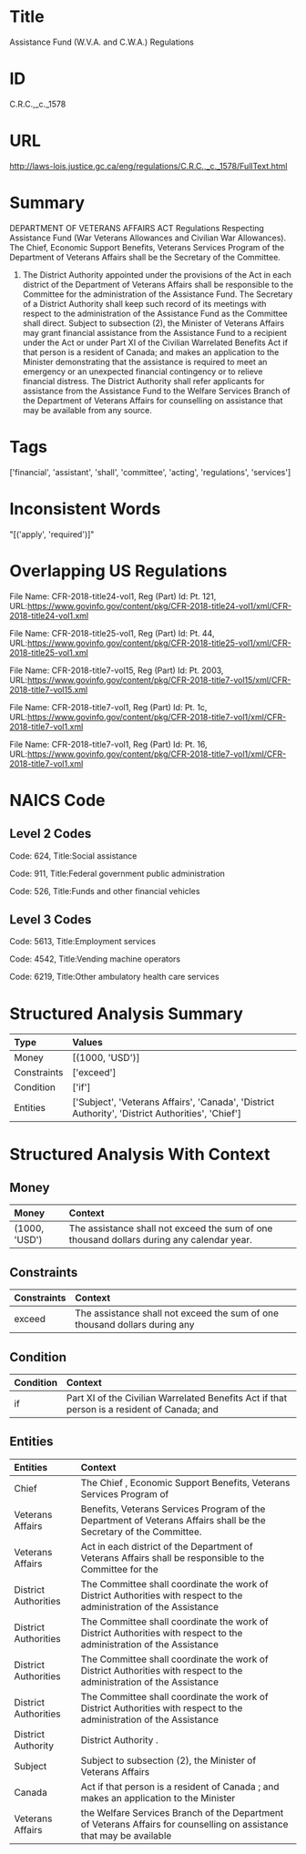 # Title
Assistance Fund (W.V.A. and C.W.A.) Regulations


# ID
C.R.C.,_c._1578

# URL
http://laws-lois.justice.gc.ca/eng/regulations/C.R.C.,_c._1578/FullText.html


# Summary
DEPARTMENT OF VETERANS AFFAIRS ACT Regulations Respecting Assistance Fund (War Veterans Allowances and Civilian War Allowances).
The Chief, Economic Support Benefits, Veterans Services Program of the Department of Veterans Affairs shall be the Secretary of the Committee.
1. The District Authority appointed under the provisions of the Act in each district of the Department of Veterans Affairs shall be responsible to the Committee for the administration of the Assistance Fund.
The Secretary of a District Authority shall keep such record of its meetings with respect to the administration of the Assistance Fund as the Committee shall direct.
Subject to subsection (2), the Minister of Veterans Affairs may grant financial assistance from the Assistance Fund to a recipient under the Act or under Part XI of the Civilian Warrelated  Benefits Act  if that person is a resident of Canada; and makes an application to the Minister demonstrating that the assistance is required to meet an emergency or an unexpected financial contingency or to relieve financial distress.
The District Authority shall refer applicants for assistance from the Assistance Fund to the Welfare Services Branch of the Department of Veterans Affairs for counselling on assistance that may be available from any source.


# Tags
['financial', 'assistant', 'shall', 'committee', 'acting', 'regulations', 'services']


# Inconsistent Words
"[('apply', 'required')]"


# Overlapping US Regulations
File Name: CFR-2018-title24-vol1, Reg (Part) Id: Pt. 121, URL:https://www.govinfo.gov/content/pkg/CFR-2018-title24-vol1/xml/CFR-2018-title24-vol1.xml

File Name: CFR-2018-title25-vol1, Reg (Part) Id: Pt. 44, URL:https://www.govinfo.gov/content/pkg/CFR-2018-title25-vol1/xml/CFR-2018-title25-vol1.xml

File Name: CFR-2018-title7-vol15, Reg (Part) Id: Pt. 2003, URL:https://www.govinfo.gov/content/pkg/CFR-2018-title7-vol15/xml/CFR-2018-title7-vol15.xml

File Name: CFR-2018-title7-vol1, Reg (Part) Id: Pt. 1c, URL:https://www.govinfo.gov/content/pkg/CFR-2018-title7-vol1/xml/CFR-2018-title7-vol1.xml

File Name: CFR-2018-title7-vol1, Reg (Part) Id: Pt. 16, URL:https://www.govinfo.gov/content/pkg/CFR-2018-title7-vol1/xml/CFR-2018-title7-vol1.xml




# NAICS Code
## Level 2 Codes
Code: 624, Title:Social assistance

Code: 911, Title:Federal government public administration

Code: 526, Title:Funds and other financial vehicles




## Level 3 Codes
Code: 5613, Title:Employment services

Code: 4542, Title:Vending machine operators

Code: 6219, Title:Other ambulatory health care services







# Structured Analysis Summary
| Type        | Values                                                                                           |
|:------------|:-------------------------------------------------------------------------------------------------|
| Money       | [(1000, 'USD')]                                                                                  |
| Constraints | ['exceed']                                                                                       |
| Condition   | ['if']                                                                                           |
| Entities    | ['Subject', 'Veterans Affairs', 'Canada', 'District Authority', 'District Authorities', 'Chief'] |


# Structured Analysis With Context
 


## Money
| Money         | Context                                                                                   |
|:--------------|:------------------------------------------------------------------------------------------|
| (1000, 'USD') | The assistance shall not exceed the sum of one thousand dollars during any calendar year. |


## Constraints
| Constraints   | Context                                                                     |
|:--------------|:----------------------------------------------------------------------------|
| exceed        | The assistance shall not  exceed the sum of one thousand dollars during any |


## Condition
| Condition   | Context                                                                                     |
|:------------|:--------------------------------------------------------------------------------------------|
| if          | Part XI of the Civilian Warrelated Benefits Act if that person is a resident of Canada; and |


## Entities
| Entities             | Context                                                                                                               |
|:---------------------|:----------------------------------------------------------------------------------------------------------------------|
| Chief                | The  Chief , Economic Support Benefits, Veterans Services Program of                                                  |
| Veterans Affairs     | Benefits, Veterans Services Program of the Department of Veterans Affairs  shall be the Secretary of the Committee.   |
| Veterans Affairs     | Act in each district of the Department of Veterans Affairs shall be responsible to the Committee for the              |
| District Authorities | The Committee shall coordinate the work of  District Authorities with respect to the administration of the Assistance |
| District Authorities | The Committee shall coordinate the work of  District Authorities with respect to the administration of the Assistance |
| District Authorities | The Committee shall coordinate the work of  District Authorities with respect to the administration of the Assistance |
| District Authorities | The Committee shall coordinate the work of  District Authorities with respect to the administration of the Assistance |
| District Authority   | District Authority .                                                                                                  |
| Subject              | Subject to subsection (2), the Minister of Veterans Affairs                                                           |
| Canada               | Act if that person is a resident of Canada ; and makes an application to the Minister                                 |
| Veterans Affairs     | the Welfare Services Branch of the Department of Veterans Affairs for counselling on assistance that may be available |


